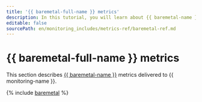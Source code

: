```yaml
---
title: '{{ baremetal-full-name }} metrics'
description: In this tutorial, you will learn about {{ baremetal-name }} metrics.
editable: false
sourcePath: en/monitoring_includes/metrics-ref/baremetal-ref.md
---
```


# {{ baremetal-full-name }} metrics

This section describes [{{ baremetal-name }}](../../baremetal/index.yaml) metrics delivered to {{ monitoring-name }}.

{% include [baremetal](../../_includes/monitoring/metrics-ref/baremetal.md) %}